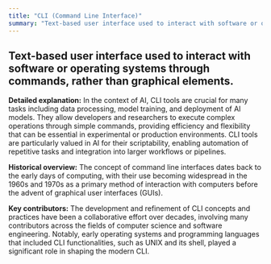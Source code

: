 ```yaml
---
title: "CLI (Command Line Interface)"
summary: "Text-based user interface used to interact with software or operating systems through commands, rather than graphical elements."
---
```


## Text-based user interface used to interact with software or operating systems through commands, rather than graphical elements.

**Detailed explanation:** In the context of AI, CLI tools are crucial for many tasks including data processing, model training, and deployment of AI models. They allow developers and researchers to execute complex operations through simple commands, providing efficiency and flexibility that can be essential in experimental or production environments. CLI tools are particularly valued in AI for their scriptability, enabling automation of repetitive tasks and integration into larger workflows or pipelines.

**Historical overview:** The concept of command line interfaces dates back to the early days of computing, with their use becoming widespread in the 1960s and 1970s as a primary method of interaction with computers before the advent of graphical user interfaces (GUIs).

**Key contributors:** The development and refinement of CLI concepts and practices have been a collaborative effort over decades, involving many contributors across the fields of computer science and software engineering. Notably, early operating systems and programming languages that included CLI functionalities, such as UNIX and its shell, played a significant role in shaping the modern CLI.


